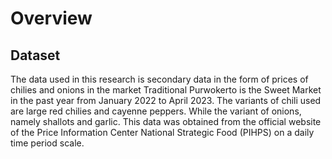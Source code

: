 # Overview
## Dataset
The data used in this research is secondary data in the form of prices of chilies and onions in the market Traditional Purwokerto is the Sweet Market in the past year from January 2022 to April 2023. The variants of chili used are large red chilies and cayenne peppers. While the variant of onions, namely shallots and garlic. This data was obtained from the official website of the Price Information Center National Strategic Food (PIHPS) on a daily time period scale.

